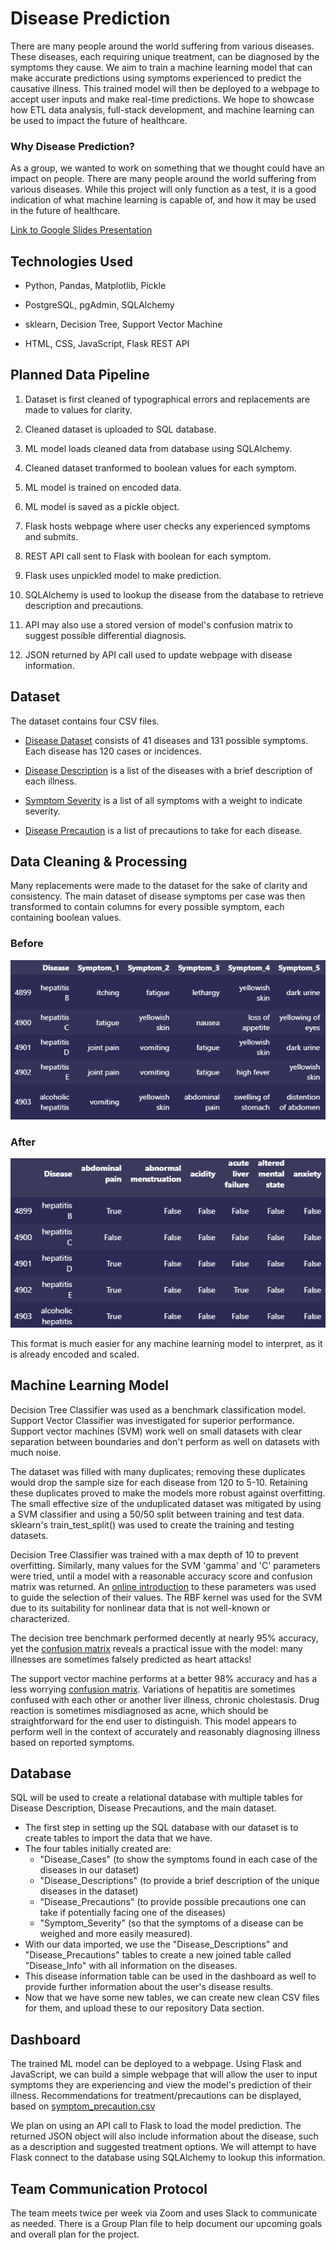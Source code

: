 # Disease Prediction

There are many people around the world suffering from various diseases. These diseases, each requiring unique treatment, can be diagnosed by the symptoms they cause. We aim to train a machine learning model that can make accurate predictions using symptoms experienced to predict the causative illness. This trained model will then be deployed to a webpage to accept user inputs and make real-time predictions. We hope to showcase how ETL data analysis, full-stack development, and machine learning can be used to impact the future of healthcare.

### Why Disease Prediction?
As a group, we wanted to work on something that we thought could have an impact on people. There are many people around the world suffering from various diseases. While this project will only function as a test, it is a good indication of what machine learning is capable of, and how it may be used in the future of healthcare.

[Link to Google Slides Presentation](https://docs.google.com/presentation/d/17sEjf6EPZSJ9EY5Vl9RA3tWl3OAGQc6XCYFe-FfR_w0/edit?usp=sharing)

## Technologies Used

* Python, Pandas, Matplotlib, Pickle

* PostgreSQL, pgAdmin, SQLAlchemy

* sklearn, Decision Tree, Support Vector Machine

* HTML, CSS, JavaScript, Flask REST API

## Planned Data Pipeline

<!-- This section should stay written in the present tense. -->

1. Dataset is first cleaned of typographical errors and replacements are made to values for clarity.

2. Cleaned dataset is uploaded to SQL database.

3. ML model loads cleaned data from database using SQLAlchemy.

4. Cleaned dataset tranformed to boolean values for each symptom.

5. ML model is trained on encoded data.

6. ML model is saved as a pickle object.

7. Flask hosts webpage where user checks any experienced symptoms and submits.

8. REST API call sent to Flask with boolean for each symptom.

9. Flask uses unpickled model to make prediction.

10. SQLAlchemy is used to lookup the disease from the database to retrieve description and precautions.

11. API may also use a stored version of model's confusion matrix to suggest possible differential diagnosis.

12. JSON returned by API call used to update webpage with disease information.

## Dataset

The dataset contains four CSV files.

* [Disease Dataset](./Data/Cleaned/dataset_clean.csv) consists of 41 diseases and 131 possible symptoms. Each disease has 120 cases or incidences.

* [Disease Description](./Data/Cleaned/disease_description_clean.csv) is a list of the diseases with a brief description of each illness.

* [Symptom Severity](./Data/Cleaned/symptom_severity_clean.csv) is a list of all symptoms with a weight to indicate severity.

* [Disease Precaution](./Data/Cleaned/disease_precaution_clean.csv) is a list of precautions to take for each disease.

## Data Cleaning & Processing

Many replacements were made to the dataset for the sake of clarity and consistency. The main dataset of disease symptoms per case was then transformed to contain columns for every possible symptom, each containing boolean values.

### Before
![data_df](./Images/data_df.png)

### After
![bool_df](./Images/bool_df.png)

This format is much easier for any machine learning model to interpret, as it is already encoded and scaled.

## Machine Learning Model

Decision Tree Classifier was used as a benchmark classification model. Support Vector Classifier was investigated for superior performance. Support vector machines (SVM) work well on small datasets with clear separation between boundaries and don't perform as well on datasets with much noise.

The dataset was filled with many duplicates; removing these duplicates would drop the sample size for each disease from 120 to 5-10. Retaining these duplicates proved to make the models more robust against overfitting. The small effective size of the unduplicated dataset was mitigated by using a SVM classifier and using a 50/50 split between training and test data. sklearn's train_test_split() was used to create the training and testing datasets.

Decision Tree Classifier was trained with a max depth of 10 to prevent overfitting. Similarly, many values for the SVM 'gamma' and 'C' parameters were tried, until a model with a reasonable accuracy score and confusion matrix was returned. An [online introduction](https://vitalflux.com/svm-rbf-kernel-parameters-code-sample/) to these parameters was used to guide the selection of their values. The RBF kernel was used for the SVM due to its suitability for nonlinear data that is not well-known or characterized.

<!-- TODO: reframe/resize confusion matrices! -->

The decision tree benchmark performed decently at nearly 95% accuracy, yet the [confusion matrix](/Images/clf_confusion_matrix.png) reveals a practical issue with the model: many illnesses are sometimes falsely predicted as heart attacks!

The support vector machine performs at a better 98% accuracy and has a less worrying [confusion matrix](/Images/svm_confusion_matrix.png). Variations of hepatitis are sometimes confused with each other or another liver illness, chronic cholestasis. Drug reaction is sometimes misdiagnosed as acne, which should be straightforward for the end user to distinguish. This model appears to perform well in the context of accurately and reasonably diagnosing illness based on reported symptoms.

## Database

SQL will be used to create a relational database with multiple tables for Disease Description, Disease Precautions, and the main dataset.

* The first step in setting up the SQL database with our dataset is to create tables to import the data that we have. 
* The four tables initially created are:
  - "Disease_Cases" (to show the symptoms found in each case of the diseases in our dataset) 
  - "Disease_Descriptions" (to provide a brief description of the unique diseases in the dataset) 
  - "Disease_Precautions" (to provide possible precautions one can take if potentially facing one of the diseases)
  - "Symptom_Severity" (so that the symptoms of a disease can be weighed and more easily measured).
* With our data imported, we use the "Disease_Descriptions" and "Disease_Precautions" tables to create a new joined table called "Disease_Info" with all information on the diseases. 
* This disease information table can be used in the dashboard as well to provide further information about the user's disease results.
* Now that we have some new tables, we can create new clean CSV files for them, and upload these to our repository Data section.

## Dashboard
The trained ML model can be deployed to a webpage. Using Flask and JavaScript, we can build a simple webpage that will allow the user to input symptoms they are experiencing and view the model's prediction of their illness. Recommendations for treatment/precautions can be displayed, based on [symptom_precaution.csv](./Data/symptom_precaution.csv) 

We plan on using an API call to Flask to load the model prediction. The returned JSON object will also include information about the disease, such as a description and suggested treatment options. We will attempt to have Flask connect to the database using SQLAlchemy to lookup this information.

## Team Communication Protocol
The team meets twice per week via Zoom and uses Slack to communicate as needed. There is a Group Plan file to help document our upcoming goals and overall plan for the project.

